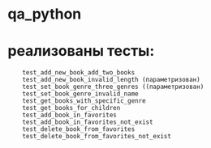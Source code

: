 # qa_python

# реализованы тесты:

        test_add_new_book_add_two_books                                                                                     
        test_add_new_book_invalid_length (параметризован)                                                                                          
        test_set_book_genre_three_genres ((параметризован)             
        test_set_book_genre_invalid_name                                                                                                
        test_get_books_with_specific_genre                                                                                              
        test_get_books_for_children                                                                                                     
        test_add_book_in_favorites                                                                                                       
        test_add_book_in_favorites_not_exist                                                                                            
        test_delete_book_from_favorites                                                                                              
        test_delete_book_from_favorites_not_exist
